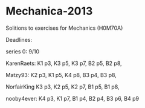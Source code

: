 Mechanica-2013
==============

Solitions to exercises for Mechanics (H0M70A)

Deadlines:

series 0: 9/10


KarenRaets:
K1 p3, K3 p5, K3 p7, B2 p5, B2 p8,

Matzy93:
K2 p3, K1 p5, K4 p8, B3 p4, B3 p8,

NorfairKing
K3 p3, K2 p5, K2 p7, B1 p5, B1 p8, 

nooby4ever:
K4 p3, K1 p7, B1 p4, B2 p4, B3 p6, B4 p9

